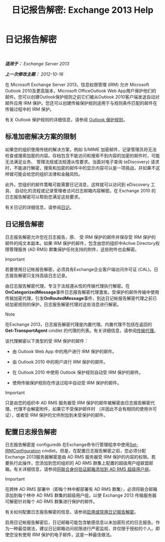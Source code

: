 ﻿---
title: '日记报告解密: Exchange 2013 Help'
TOCTitle: 日记报告解密
ms:assetid: c063e2bd-2444-480d-8b35-73f31064a31b
ms:mtpsurl: https://technet.microsoft.com/zh-cn/library/Dd876936(v=EXCHG.150)
ms:contentKeyID: 50491451
ms.date: 05/21/2018
mtps_version: v=EXCHG.150
ms.translationtype: MT
---

# 日记报告解密

 

_**适用于：** Exchange Server 2013_

_**上一次修改主题：** 2012-10-16_

在 Microsoft Exchange Server 2013，信息权限管理 (IRM) 允许 Microsoft Outlook 2010及更高版本，Microsoft OfficeOutlook Web App用户保护他们的邮件。您可以创建Outlook保护规则之前它们被从Outlook 2010客户端发送自动对邮件应用 IRM 保护。您还可以创建传输保护规则适用于与规则条件匹配的邮件在传输过程中的 IRM 保护。

有关 Outlook 保护规则的详细信息，请参阅 [Outlook 保护规则](outlook-protection-rules-exchange-2013-help.md)。

## 标准加密解决方案的限制

如果您的组织使用传统的解决方案，例如 S/MIME 加密邮件，记录管理员将无法检查或搜索加密的内容。存档包含不能访问和搜索不到内容的加密的邮件时，可能无法满足业务、 管理法规或法规遵从性要求。当面对电子查询 (eDiscovery) 请求时，不能进行解密，搜索和加密的邮件中的显示内容可以是一项挑战，并如果不这样做可能会给您的组织法律和金融风险。

此外，您组织的邮件策略可能需要日记消息，这样就可以访问到 eDiscovery 工具、 自动化的流程或记录管理者访问日志邮箱内容解密。在 Exchange 2010 的日志报告解密可以帮助您满足这些要求。

有关日记的详细信息，请参阅[日记](journaling-exchange-2013-help.md)。

## 日记报告解密

日志报告解密允许您在日志报告，原、 受 IRM 保护的邮件并保存受 IRM 保护的邮件的纯文本副本。如果 IRM 保护的邮件，包含由您的组织中Active Directory权限管理服务 (AD RMS) 群集保护任何支持的附件，这些附件也会解密。

> [!IMPORTANT]  
> 若要使用日记帐报告解密，必须具有Exchange企业客户端访问许可证 (CAL)。日志报告解密只支持高级日志记录。


由日志报告解密代理，专注于法规遵从性的传输代理执行解密。在**OnCategorizedMessage**事件日志报告解密代理激发。受保护的邮件传输中使用传输加密代理，引发**OnRoutedMessage**事件，到达日记帐报告解密代理之前已经加密规则的保护。日志报告解密代理对这些消息进行解密。

> [!NOTE]  
> 在Exchange 2013，日志报告解密代理是内置代理。内置代理不包括在返回的<strong>Get-TransportAgent</strong> cmdlet 的代理的列表。有关详细信息，请参阅<a href="transport-agents-exchange-2013-help.md">传输代理</a>。


该代理解密以下类型的受 IRM 保护的邮件：

  - 由 Outlook Web App 中的用户进行 IRM 保护的邮件。

  - 由 Outlook 2010 中的用户进行 IRM 保护的邮件。

  - 在 Outlook 2010 中使用 Outlook 保护规则自动受 IRM 保护的邮件。

  - 使用传输保护规则在传送过程中自动受 IRM 保护的邮件。

> [!IMPORTANT]  
> 只是由您的组织中 AD RMS 服务器受 IRM 保护的邮件被解密由日志报告解密代理。代理不会解密附件，如果它不受保护邮件时 （并因此不会有相同的使用许可证），或者受 IRM 保护的文件附加到未受保护的邮件。


## 配置日志报告解密

日志报告解密是 configuredb 在Exchange命令行管理程序中使用[Set-IRMConfiguration](https://technet.microsoft.com/zh-cn/library/dd979792\(v=exchg.150\)) cmdlet。但是，在配置日志报告解密之前，您必须分配Exchange 2013服务器解密是由 AD RMS 服务器受 IRM 保护的内容的权限。若要执行此操作，您添加到您的组织的 AD RMS 群集上配置的超级用户组联盟邮箱。有关详细信息，请参阅[将联合身份验证邮箱添加到 AD RMS 超级用户组](add-the-federation-mailbox-to-the-ad-rms-super-users-group-exchange-2013-help.md)。

> [!IMPORTANT]  
> 在跨林 AD RMS 部署中（即每个林中都部署有 AD RMS 群集），必须将联合邮箱添加到每个林中 AD RMS 群集的超级用户组，以使 Exchange 2013 传输服务器可解密针对每个 AD RMS 群集进行保护的邮件。


有关如何配置日志报告解密的信息，请参阅[启用或禁用日记报告解密](enable-or-disable-journal-report-decryption-exchange-2013-help.md)。

启用日记帐报告解密后，日记邮箱可能包含敏感信息以未加密形式的日志报告。作为一种最佳做法，建议日记邮箱访问权限进行严密监视，并仅限于授权的个人。即使您没有使用 IRM 保护的电子邮件，这是一种最佳做法。

